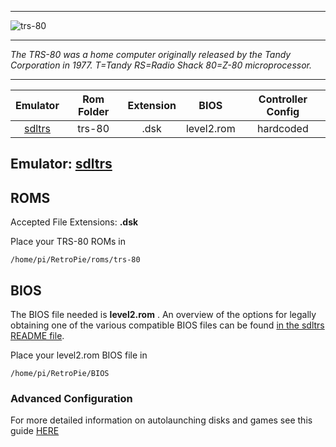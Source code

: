 ***
![trs-80](https://cloud.githubusercontent.com/assets/10035308/15901462/a43326d2-2d60-11e6-9607-ee959ea30b40.png)
***
_The TRS-80 was a home computer originally released by the Tandy Corporation in 1977. T=Tandy RS=Radio Shack 80=Z-80 microprocessor._
*** 

| Emulator | Rom Folder | Extension | BIOS |  Controller Config |
| :---: | :---: | :---: | :---: | :---: |
| [sdltrs](https://github.com/RetroPie/sdltrs) | trs-80  | .dsk | level2.rom | hardcoded |

## Emulator: [sdltrs](https://github.com/RetroPie/sdltrs)

## ROMS
Accepted File Extensions: **.dsk**

Place your TRS-80 ROMs in
```
/home/pi/RetroPie/roms/trs-80
```

## BIOS

The BIOS file needed is **level2.rom** . An overview of the options for legally obtaining one of the various compatible BIOS files can be found [in the sdltrs README file](https://github.com/RetroPie/sdltrs).

Place your level2.rom BIOS file in
```
/home/pi/RetroPie/BIOS
```

### Advanced Configuration

For more detailed information on autolaunching disks and games see this guide [HERE](https://github.com/RetroPie/RetroPie-Setup/files/114630/sdltrs.configuration.pdf)